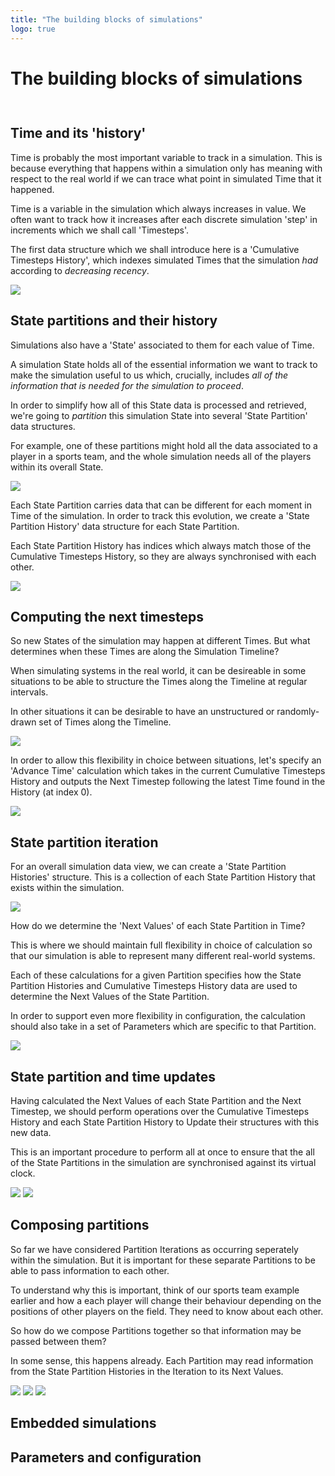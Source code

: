 ```yaml
---
title: "The building blocks of simulations"
logo: true
---
```


# The building blocks of simulations
<div style="height:0.75em;"></div>

## Time and its 'history'

Time is probably the most important variable to track in a simulation. This is because everything that happens within a simulation only has meaning with respect to the real world if we can trace what point in simulated Time that it happened.

Time is a variable in the simulation which always increases in value. We often want to track how it increases after each discrete simulation 'step' in increments which we shall call 'Timesteps'.

The first data structure which we shall introduce here is a 'Cumulative Timesteps History', which indexes simulated Times that the simulation _had_ according to _decreasing recency_.

<img src="../assets/cumulative-timesteps-history.svg" />

## State partitions and their history

Simulations also have a 'State' associated to them for each value of Time.

A simulation State holds all of the essential information we want to track to make the simulation useful to us which, crucially, includes _all of the information that is needed for the simulation to proceed_.

In order to simplify how all of this State data is processed and retrieved, we're going to _partition_ this simulation State into several 'State Partition' data structures.

For example, one of these partitions might hold all the data associated to a player in a sports team, and the whole simulation needs all of the players within its overall State.

<img src="../assets/state-partitions.svg" />

Each State Partition carries data that can be different for each moment in Time of the simulation. In order to track this evolution, we create a 'State Partition History' data structure for each State Partition.

Each State Partition History has indices which always match those of the Cumulative Timesteps History, so they are always synchronised with each other.

<img src="../assets/state-partition-history.svg" />

## Computing the next timesteps

So new States of the simulation may happen at different Times. But what determines when these Times are along the Simulation Timeline?

When simulating systems in the real world, it can be desireable in some situations to be able to structure the Times along the Timeline at regular intervals.

In other situations it can be desirable to have an unstructured or randomly-drawn set of Times along the Timeline.

<img src="../assets/timeline.svg" />

In order to allow this flexibility in choice between situations, let's specify an 'Advance Time' calculation which takes in the current Cumulative Timesteps History and outputs the Next Timestep following the latest Time found in the History (at index 0).

<img src="../assets/advance-time.svg" />

## State partition iteration

For an overall simulation data view, we can create a 'State Partition Histories' structure. This is a collection of each State Partition History that exists within the simulation.

<img src="../assets/state-partition-histories.svg" />

How do we determine the 'Next Values' of each State Partition in Time?

This is where we should maintain full flexibility in choice of calculation so that our simulation is able to represent many different real-world systems.

Each of these calculations for a given Partition specifies how the State Partition Histories and Cumulative Timesteps History data are used to determine the Next Values of the State Partition.

In order to support even more flexibility in configuration, the calculation should also take in a set of Parameters which are specific to that Partition.

<img src="../assets/partition-iteration.svg" />

## State partition and time updates

Having calculated the Next Values of each State Partition and the Next Timestep, we should perform operations over the Cumulative Timesteps History and each State Partition History to Update their structures with this new data.

This is an important procedure to perform all at once to ensure that the all of the State Partitions in the simulation are synchronised against its virtual clock.

<img src="../assets/update-time-history.svg" />

<img src="../assets/update-state-partition-history.svg" />

## Composing partitions

So far we have considered Partition Iterations as occurring seperately within the simulation. But it is important for these separate Partitions to be able to pass information to each other. 

To understand why this is important, think of our sports team example earlier and how a each player will change their behaviour depending on the positions of other players on the field. They need to know about each other.

So how do we compose Partitions together so that information may be passed between them? 

In some sense, this happens already. Each Partition may read information from the State Partition Histories in the Iteration to its Next Values.

<img src="../assets/partition-timeline-composition.svg" />

<img src="../assets/partition-dependencies.svg" />

<img src="../assets/composing-partitions.svg" />

## Embedded simulations

## Parameters and configuration
